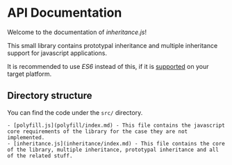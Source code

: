 # API Documentation

Welcome to the documentation of *inheritance.js*!

This small library contains prototypal inheritance and multiple inheritance support for javascript applications.

It is recommended to use *ES6* instead of this, if it is [supported](http://kangax.github.io/es5-compat-table/es6/) on your target platform.

## Directory structure

You can find the code under the `src/` directory.

    - [polyfill.js](polyfill/index.md) - This file contains the javascript core requirements of the library for the case they are not implemented.
    - [inheritance.js](inheritance/index.md) - This file contains the core of the library, multiple inheritance, prototypal inheritance and all of the related stuff.
